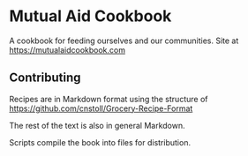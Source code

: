 # Mutual Aid Cookbook
A cookbook for feeding ourselves and our communities. Site at https://mutualaidcookbook.com

## Contributing
Recipes are in Markdown format using the structure of https://github.com/cnstoll/Grocery-Recipe-Format

The rest of the text is also in general Markdown.

Scripts compile the book into files for distribution.
